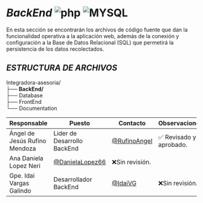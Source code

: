 # *BackEnd* ![php](https://img.shields.io/badge/PHP-777BB4?style=for-the-badge&logo=php&logoColor=white) ![MYSQL](https://img.shields.io/badge/MySQL-00000F?style=for-the-badge&logo=mysql&logoColor=white)
En esta sección se encontrarán los archivos de código fuente que dan la funcionalidad operativa a la aplicación web, además de la conexión y configuración a la Base de Datos Relacional (SQL) que permetirá la persistencia de los datos recolectados.

## *ESTRUCTURA DE ARCHIVOS*
Integradora-asesoria/<br>
**├── BackEnd/<br>**
├── Database<br>
├── FrontEnd <br>
└── Documentation <br>


| Responsable | Puesto | Contacto | Observaciones |
|-------------|--------|----------|---------------|
|Ángel de Jesús Rufino Mendoza|Lider de Desarrollo BackEnd| [@RufinoAngel](https://github.com/RufinoAngel) |✅ Revisado y aprobado.|
|Ana Daniela Lopez Neri |[@DanielaLopez66](https://github.com/DanielaLopez66)|❌Sin revisión.|
|Gpe. Idai Vargas Galindo |Desarrollador BackEnd| [@IdaiVG](https://github.com/IdaiVG)|❌Sin revisión.|